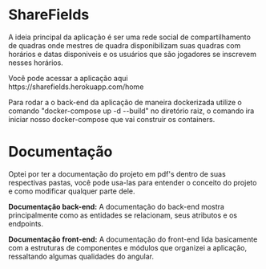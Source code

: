 # ShareFields

<p>A ideia principal da aplicação é ser uma rede social de compartilhamento de quadras onde mestres de quadra disponibilizam suas quadras com horários e datas disponiveis e os usuários que são jogadores se inscrevem nesses horários.

<p>Você pode acessar a aplicação aqui https://sharefields.herokuapp.com/home

<p>Para rodar a o back-end da aplicação de maneira dockerizada utilize o comando "docker-compose up -d --build"  no diretório raiz, o comando ira iniciar nosso docker-compose que vai construir os containers.

# Documentação
<p>Optei por ter a documentação do projeto em pdf's dentro de suas respectivas pastas, você pode usa-las para entender o conceito do projeto e como modificar qualquer parte dele.<br>
  
**Documentação back-end:** A documentação do back-end mostra principalmente como as entidades se relacionam, seus atributos e os endpoints. <br>
  
**Documentação front-end:** A documentação do front-end lida basicamente com a estruturas de componentes e módulos que organizei a aplicação, ressaltando algumas qualidades do angular.
